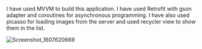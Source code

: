 I have used MVVM to build this application. I have used Retrofit with gson adapter and coroutines for asynchronous programming.
I have also used picasso for loading images from the server and used recycler view to show them in the list. 

![Screenshot_1607620669](https://user-images.githubusercontent.com/25362006/101806368-de814b00-3ae1-11eb-8c65-41a0ce01031f.png)



